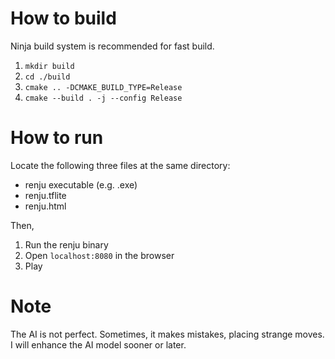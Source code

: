 # How to build  
Ninja build system is recommended for fast build.
1. ``mkdir build``
2. ``cd ./build``
3. ``cmake .. -DCMAKE_BUILD_TYPE=Release``
4. ``cmake --build . -j --config Release``


# How to run  
Locate the following three files at the same directory:
* renju executable (e.g. .exe)
* renju.tflite
* renju.html

Then,

1. Run the renju binary
2. Open ``localhost:8080`` in the browser
3. Play


# Note  
The AI is not perfect. Sometimes, it makes mistakes, placing strange moves.  
I will enhance the AI model sooner or later.
